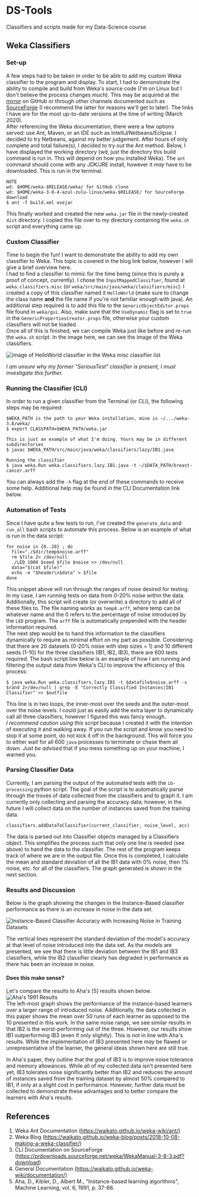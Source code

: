 # DS-Tools
Classifiers and scripts made for my Data-Science course

## Weka Classifiers

### Set-up
A few steps had to be taken in order to be able to add my custom Weka classifier to the program and display. To start, I had to demonstrate the ability to compile and build from Weka's source code (I'm on Linux but I don't believe the process changes much). This may be acquired at the [mirror](https://github.com/Waikato/weka-3.8) on GitHub or through other channels documented such as [SourceForge](https://sourceforge.net/projects/weka/files/weka-3-8/3.8.4/weka-3-8-4-azul-zulu-linux.zip/download?use_mirror=pilotfiber) (I recommend the latter for reasons we'll get to later). The links I have are for the most up-to-date versions at the time of writing (March 2020).   
After referencing the Weka documentation, there were a few options served: use Ant, Maven, or an IDE such as IntelliJ/Netbeans/Eclipse. I decided to try Netbeans, against my better judgement. After hours of only complete and total failure(s), I decided to try out the Ant method. Below, I have displayed the working directory (wd, just the directory this build command is run in. This will depend on how you installed Weka). The `ant` command should come with any JDK/JRE install, however it *may* have to be downloaded. This is run in the terminal. 

```
NOTE  
wd: $HOME/weka-$RELEASE/weka/ for GitHub clone
wd: $HOME/weka-3-8-4-azul-zulu-linux/weka-$RELEASE/ for SourceForge download
$ ant -f build.xml exejar
```
This finally worked and created the new `weka.jar` file in the newly-created `dist` directory. I copied this file over to my directory containing the `weka.sh` script and everything came up. 

### Custom Classifier
Time to begin the fun! I want to demonstrate the ability to add my own classifier to Weka. This topic is covered in the blog link below, however I will give a brief overview here.  
I had to find a classifier to mimic for the time being (since this is purely a proof of concept, currently). I chose the `InputMappedClassifier`, found at `weka.classifiers.misc` (or `weka/src/main/java/weka/classifiers/misc`). I created a copy of this classifier named it `HelloWorld` (make sure to change the class name **and** the file name if you're not familiar enough with java). An additional step required is to add this file to the `GenericObjectEditor.props` file found in `weka/gui`. Also, make sure that the `UseDynamic` flag is set to `true` in the `GenericPropertiesCreator.props` file, otherwise your custom classifiers will not be loaded.  
Once all of this is finished, we can compile Weka just like before and re-run the `weka.sh` script. In the image here, we can see the image of the Weka classifiers. 

![image of HelloWorld classifier in the Weka misc classifier list](https://github.com/JohnsonClayton/DS-Tools/blob/master/media/hw_added.png)

*I am unsure why my former "SeriousTest" classifier is present, I must investigate this further.*

### Running the Classifier (CLI)
In order to run a given classifier from the Terminal (or CLI), the following steps may be required:
```
$WEKA_PATH is the path to your Weka installation, mine is ~/.../weka-3.8/weka/
$ export CLASSPATH=$WEKA_PATH/weka.jar  

This is just an example of what I'm doing. Yours may be in different subdirectories
$ javac $WEKA_PATH/src/main/java/weka/classifiers/lazy/IB1.java 

Running the classifier
$ java weka.Run weka.classifiers.lazy.IB1.java -t ~/$DATA_PATH/breast-cancer.arff

```

You can always add the `-h` flag at the end of these commands to receive some help. Additional help may be found in the CLI Documentation link below.

### Automation of Tests
Since I have quite a few tests to run, I've created the `generate_data` and `run_all` bash scripts to automate this process. Below is an example of what is run in the data script:
```
for noise in {0..20} ; do
  file="./$dir/temp$noise.arff"
  rm $file 2> /dev/null
  ./LED 1000 $seed $file $noise >> /dev/null
  data="$(cat $file)"
  echo -e "$header\n$data" > $file
done
```
This snippet above will run through the ranges of noise desired for testing. In my case, I am running tests on data from 0-20% noise within the data. Additionally, this script will create (or overwrite) a directory to add all of these files to. The file naming works as `temp0.arff`, where temp can be whatever name and the 0 refers to the percentage of noise introduced by the `LED` program. The `arff` file is automatically prepended with the header information required.   
The next step would be to hand this information to the classifiers dynamically to require as minimal effort on my part as possible. Considering that there are 20 datasets (0-20% noise with step sizes = 1) and 10 different seeds (1-10) for the three classifiers (IB1, IB2, IB3), there are 600 tests required. The bash script line below is an example of how I am running and filtering the output data from Weka's CLI to improve the efficiency of this process:
```
$ java weka.Run weka.classifiers.lazy.IB1 -t $datafile$noise.arff -s $rand 2>/dev/null | grep -E "Correctly Classified Instances|IB1 Classifier" >> $outfile
```
This line is in two loops, the inner-most over the seeds and the outer-most over the noise levels. I could just as easily add the extra layer to dynamically call all three classifiers, however I figured this was fancy enough.  
*I recommend caution using this script* because I created it with the intention of executing it and walking away. If you run the script and know you need to stop it at some point, do not kick it off in the background. This will force you to either wait for all 600 `java` processes to terminate or chase them all down. *Just be advised* that if you mess something up on your machine, I warned you.

### Parsing Classifier Data
Currently, I am parsing the output of the automated tests with the `ib-processing` python script. The goal of the script is to automatically parse through the troves of data collected from the classifiers and to graph it. I am currently only collecting and parsing the accuracy data; however, in the future I will collect data on the number of instances saved from the training data.
```
classifiers.addDataToClassifier(current_classifier, noise_level, acc)
```
The data is parsed out into Classifier objects managed by a Classifiers object. This simplifies the process such that only one line is needed (see above) to hand the data to the classifier. The rest of the program keeps track of where we are in the output file. Once this is completed, I calculate the mean and standard deviation of all the IB1 data with 0% noise, then 1% noise, etc. for all of the classifiers. The graph generated is shown in the next section.

### Results and Discussion
Below is the graph showing the changes in the Instance-Based classifier performance as there is an increase in noise in the data set.

![Instance-Based Classifier Accuracy with Increasing Noise in Training Datasets](https://github.com/JohnsonClayton/DS-Tools/blob/master/media/ib1-3_noise_graph.png)

The vertical lines represent the standard deviation of the model's accuracy at that level of noise introduced into the data set. As the models are presented, we see that there is little deviation between the IB1 and IB3 classifiers, while the IB2 classifier clearly has degraded in performance as there has been an increase in noise. 
#### Does this make sense?
Let's compare the results to Aha's [5] results shown below.
![Aha's 1991 Results](https://github.com/JohnsonClayton/DS-Tools/blob/master/media/aha_results_1991.png)  
The left-most graph shows the performance of the instance-based learners over a larger range of introduced noise. Additionally, the data collected in this paper shows the mean over 50 runs of each learner as opposed to the 10 presented in this work. In the same noise range, we see similar results in that IB2 is the worst-performing out of the three. However, our results show IB1 outperforming IB3 (even if only slightly). This is not in line with Aha's results. While the implementation of IB3 presented here *may* be flawed or unrepresentative of the learner, the general ideas shown here are still true.  

In Aha's paper, they outline that the goal of IB3 is to  improve noise tolerance and memory allowances. While all of my collected data isn't presented here yet, IB3 tolerates noise significantly better than IB2 and reduces the amount of instances saved from the training dataset by almost 50% compared to IB1, if only at a slight cost in performance. However, further data must be collected to demonstrate these advantages and to better compare the learners with Aha's results.  

## References
1. Weka Ant Documentation (https://waikato.github.io/weka-wiki/ant/)
2. Weka Blog (https://waikato.github.io/weka-blog/posts/2018-10-08-making-a-weka-classifier/)
3. CLI Documentation on SourceForge (https://prdownloads.sourceforge.net/weka/WekaManual-3-8-3.pdf?download)
4. General Documentation (https://waikato.github.io/weka-wiki/documentation/)
5. Aha, D., Kibler, D., Albert M., "Instance-based learning algorithms", Machine Learning, vol. 6, 1991, p. 37-66.
